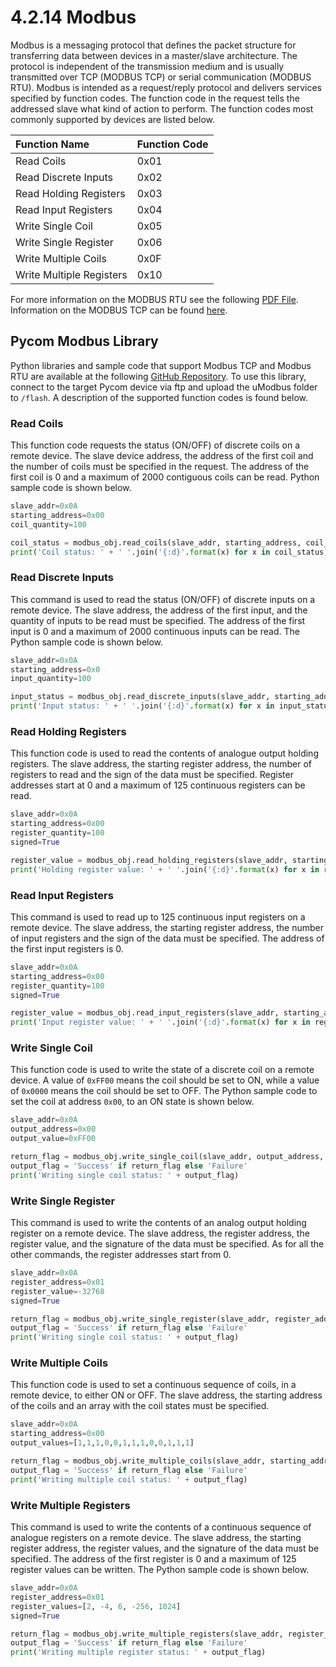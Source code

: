 # 4.2.14 Modbus

Modbus is a messaging protocol that defines the packet structure for transferring data between devices in a master/slave architecture. The protocol is independent of the transmission medium and is usually transmitted over TCP \(MODBUS TCP\) or serial communication \(MODBUS RTU\). Modbus is intended as a request/reply protocol and delivers services specified by function codes. The function code in the request tells the addressed slave what kind of action to perform. The function codes most commonly supported by devices are listed below.

| Function Name | Function Code |
| :--- | :--- |
| Read Coils | 0x01 |
| Read Discrete Inputs | 0x02 |
| Read Holding Registers | 0x03 |
| Read Input Registers | 0x04 |
| Write Single Coil | 0x05 |
| Write Single Register | 0x06 |
| Write Multiple Coils | 0x0F |
| Write Multiple Registers | 0x10 |

For more information on the MODBUS RTU see the following [PDF File](http://www.modbus.org/docs/Modbus_over_serial_line_V1_02.pdf). Information on the MODBUS TCP can be found [here](http://www.modbus.org/docs/Modbus_Messaging_Implementation_Guide_V1_0b.pdf).

## Pycom Modbus Library

Python libraries and sample code that support Modbus TCP and Modbus RTU are available at the following [GitHub Repository](https://github.com/pycom/pycom-modbus). To use this library, connect to the target Pycom device via ftp and upload the uModbus folder to `/flash`. A description of the supported function codes is found below.

### Read Coils

This function code requests the status \(ON/OFF\) of discrete coils on a remote device. The slave device address, the address of the first coil and the number of coils must be specified in the request. The address of the first coil is 0 and a maximum of 2000 contiguous coils can be read. Python sample code is shown below.

```python
slave_addr=0x0A
starting_address=0x00
coil_quantity=100

coil_status = modbus_obj.read_coils(slave_addr, starting_address, coil_quantity)
print('Coil status: ' + ' '.join('{:d}'.format(x) for x in coil_status))
```

### Read Discrete Inputs

This command is used to read the status \(ON/OFF\) of discrete inputs on a remote device. The slave address, the address of the first input, and the quantity of inputs to be read must be specified. The address of the first input is 0 and a maximum of 2000 continuous inputs can be read. The Python sample code is shown below.

```python
slave_addr=0x0A
starting_address=0x0
input_quantity=100

input_status = modbus_obj.read_discrete_inputs(slave_addr, starting_address, input_quantity)
print('Input status: ' + ' '.join('{:d}'.format(x) for x in input_status))
```

### Read Holding Registers

This function code is used to read the contents of analogue output holding registers. The slave address, the starting register address, the number of registers to read and the sign of the data must be specified. Register addresses start at 0 and a maximum of 125 continuous registers can be read.

```python
slave_addr=0x0A
starting_address=0x00
register_quantity=100
signed=True

register_value = modbus_obj.read_holding_registers(slave_addr, starting_address, register_quantity, signed)
print('Holding register value: ' + ' '.join('{:d}'.format(x) for x in register_value))
```

### Read Input Registers

This command is used to read up to 125 continuous input registers on a remote device. The slave address, the starting register address, the number of input registers and the sign of the data must be specified. The address of the first input registers is 0.

```python
slave_addr=0x0A
starting_address=0x00
register_quantity=100
signed=True

register_value = modbus_obj.read_input_registers(slave_addr, starting_address, register_quantity, signed)
print('Input register value: ' + ' '.join('{:d}'.format(x) for x in register_value))
```

### Write Single Coil

This function code is used to write the state of a discrete coil on a remote device. A value of `0xFF00` means the coil should be set to ON, while a value of `0x0000` means the coil should be set to OFF. The Python sample code to set the coil at address `0x00`, to an ON state is shown below.

```python
slave_addr=0x0A
output_address=0x00
output_value=0xFF00

return_flag = modbus_obj.write_single_coil(slave_addr, output_address, output_value)
output_flag = 'Success' if return_flag else 'Failure'
print('Writing single coil status: ' + output_flag)
```

### Write Single Register

This command is used to write the contents of an analog output holding register on a remote device. The slave address, the register address, the register value, and the signature of the data must be specified. As for all the other commands, the register addresses start from 0.

```python
slave_addr=0x0A
register_address=0x01
register_value=-32768
signed=True

return_flag = modbus_obj.write_single_register(slave_addr, register_address, register_value, signed)
output_flag = 'Success' if return_flag else 'Failure'
print('Writing single coil status: ' + output_flag)
```

### Write Multiple Coils

This function code is used to set a continuous sequence of coils, in a remote device, to either ON or OFF. The slave address, the starting address of the coils and an array with the coil states must be specified.

```python
slave_addr=0x0A
starting_address=0x00
output_values=[1,1,1,0,0,1,1,1,0,0,1,1,1]

return_flag = modbus_obj.write_multiple_coils(slave_addr, starting_address, output_values)
output_flag = 'Success' if return_flag else 'Failure'
print('Writing multiple coil status: ' + output_flag)
```

### Write Multiple Registers

This command is used to write the contents of a continuous sequence of analogue registers on a remote device. The slave address, the starting register address, the register values, and the signature of the data must be specified. The address of the first register is 0 and a maximum of 125 register values can be written. The Python sample code is shown below.

```python
slave_addr=0x0A
register_address=0x01
register_values=[2, -4, 6, -256, 1024]
signed=True

return_flag = modbus_obj.write_multiple_registers(slave_addr, register_address, register_values, signed)
output_flag = 'Success' if return_flag else 'Failure'
print('Writing multiple register status: ' + output_flag)
```


